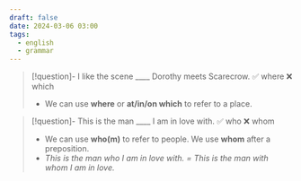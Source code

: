 ```yaml
---
draft: false
date: 2024-03-06 03:00
tags:
  - english
  - grammar
---
```


>[!question]- I like the scene \____ Dorothy meets Scarecrow.
>✅ where ❌ which
>- We can use **where** or **at/in/on which** to refer to a place.

>[!question]- This is the man \____ I am in love with.
>✅ who ❌ whom
>- We can use **who(m)** to refer to people. We use **whom** after a preposition.
>- _This is the man who I am in love with. = This is the man with whom I am in love._





